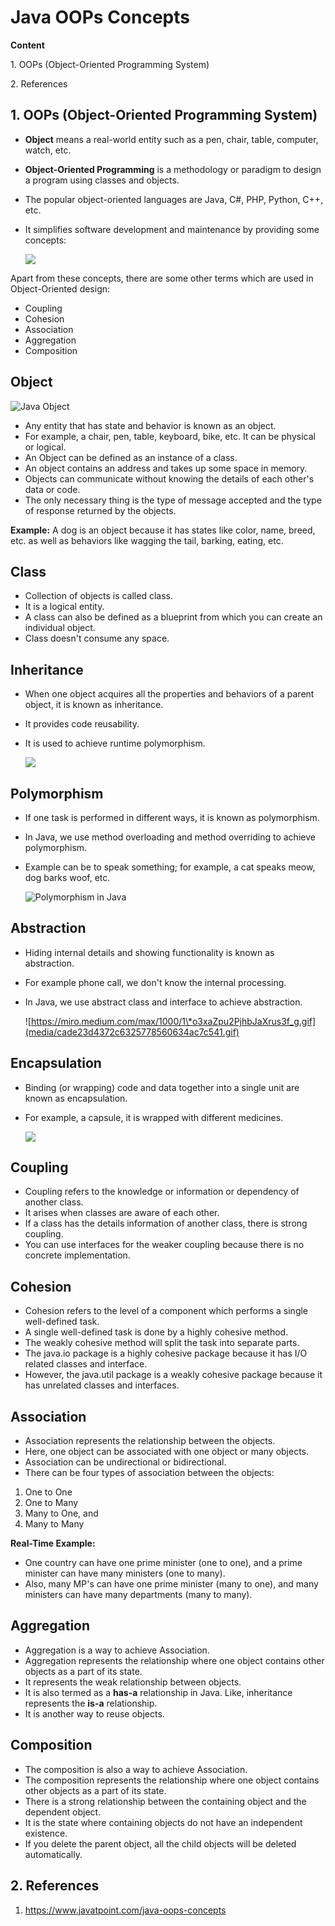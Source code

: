 # Java OOPs Concepts

**Content**

1\. OOPs (Object-Oriented Programming System)

2\. References

## 1. OOPs (Object-Oriented Programming System)

-   **Object** means a real-world entity such as a pen, chair, table, computer, watch, etc.
-   **Object-Oriented Programming** is a methodology or paradigm to design a program using classes and objects.
-   The popular object-oriented languages are Java, C\#, PHP, Python, C++, etc.
-   It simplifies software development and maintenance by providing some concepts:

    ![](media/1230f859fe04deadb21d853f2bb92922.png)

Apart from these concepts, there are some other terms which are used in Object-Oriented design:

-   Coupling
-   Cohesion
-   Association
-   Aggregation
-   Composition

## Object

![Java Object](media/e86b387603891206951b6255377efe1b.png)

-   Any entity that has state and behavior is known as an object.
-   For example, a chair, pen, table, keyboard, bike, etc. It can be physical or logical.
-   An Object can be defined as an instance of a class.
-   An object contains an address and takes up some space in memory.
-   Objects can communicate without knowing the details of each other's data or code.
-   The only necessary thing is the type of message accepted and the type of response returned by the objects.

**Example:** A dog is an object because it has states like color, name, breed, etc. as well as behaviors like wagging the tail, barking, eating, etc.

## Class

-   Collection of objects is called class.
-   It is a logical entity.
-   A class can also be defined as a blueprint from which you can create an individual object.
-   Class doesn't consume any space.

## Inheritance

-   When one object acquires all the properties and behaviors of a parent object, it is known as inheritance.
-   It provides code reusability.
-   It is used to achieve runtime polymorphism.

    ![](media/daad228ff8a97efd07758b095b79c410.png)

## Polymorphism

-   If one task is performed in different ways, it is known as polymorphism.
-   In Java, we use method overloading and method overriding to achieve polymorphism.
-   Example can be to speak something; for example, a cat speaks meow, dog barks woof, etc.

    ![Polymorphism in Java](media/bcb33fb53b954e0322d6aa4c9f712ef6.gif)

## Abstraction

-   Hiding internal details and showing functionality is known as abstraction.
-   For example phone call, we don't know the internal processing.
-   In Java, we use abstract class and interface to achieve abstraction.

    ![https://miro.medium.com/max/1000/1\*o3xaZpu2PjhbJaXrus3f_g.gif](media/cade23d4372c6325778560634ac7c541.gif)

## Encapsulation

-   Binding (or wrapping) code and data together into a single unit are known as encapsulation.
-   For example, a capsule, it is wrapped with different medicines.

    ![](media/267570c7589d2e4b81a9dd1c3788f4ba.png)

## Coupling

-   Coupling refers to the knowledge or information or dependency of another class.
-   It arises when classes are aware of each other.
-   If a class has the details information of another class, there is strong coupling.
-   You can use interfaces for the weaker coupling because there is no concrete implementation.

## Cohesion

-   Cohesion refers to the level of a component which performs a single well-defined task.
-   A single well-defined task is done by a highly cohesive method.
-   The weakly cohesive method will split the task into separate parts.
-   The java.io package is a highly cohesive package because it has I/O related classes and interface.
-   However, the java.util package is a weakly cohesive package because it has unrelated classes and interfaces.

## Association

-   Association represents the relationship between the objects.
-   Here, one object can be associated with one object or many objects.
-   Association can be undirectional or bidirectional.
-   There can be four types of association between the objects:
1.  One to One
2.  One to Many
3.  Many to One, and
4.  Many to Many

**Real-Time Example:**

-   One country can have one prime minister (one to one), and a prime minister can have many ministers (one to many).
-   Also, many MP's can have one prime minister (many to one), and many ministers can have many departments (many to many).

## Aggregation

-   Aggregation is a way to achieve Association.
-   Aggregation represents the relationship where one object contains other objects as a part of its state.
-   It represents the weak relationship between objects.
-   It is also termed as a **has-a** relationship in Java. Like, inheritance represents the **is-a** relationship.
-   It is another way to reuse objects.

## Composition

-   The composition is also a way to achieve Association.
-   The composition represents the relationship where one object contains other objects as a part of its state.
-   There is a strong relationship between the containing object and the dependent object.
-   It is the state where containing objects do not have an independent existence.
-   If you delete the parent object, all the child objects will be deleted automatically.

## 2. References

1.  https://www.javatpoint.com/java-oops-concepts
